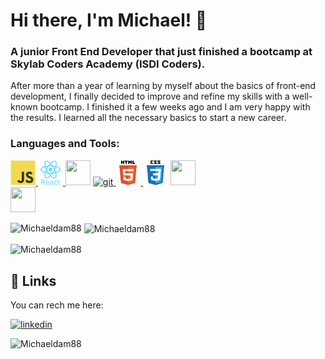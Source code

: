 # Hi there, I'm Michael! 👋


### A junior Front End Developer that just finished a bootcamp at Skylab Coders Academy (ISDI Coders).

After more than a year of learning by myself about the basics of front-end development, I finally decided to improve and refine my skills with a well-known bootcamp. I finished it a few weeks ago and I am very happy with the results. I learned all the necessary basics to start a new career.


<h3 align="left">Languages and Tools:</h3>
<p align="left"> 

<a href="https://developer.mozilla.org/en-US/docs/Web/JavaScript" target="_blank" rel="noreferrer"> <img src="https://raw.githubusercontent.com/devicons/devicon/master/icons/javascript/javascript-original.svg" alt="javascript" width="40" height="40"/>
</a>
<a href="https://reactjs.org/" target="_blank" rel="noreferrer"> <img src="https://raw.githubusercontent.com/devicons/devicon/master/icons/react/react-original-wordmark.svg" alt="react" width="40" height="40"/> <img src="https://cdn.jsdelivr.net/gh/devicons/devicon/icons/typescript/typescript-original.svg" width="40" height="40" /></a> <a href="https://git-scm.com/" target="_blank" rel="noreferrer"> <img src="https://www.vectorlogo.zone/logos/git-scm/git-scm-icon.svg" alt="git" width="40" height="40"/> </a> <a href="https://www.w3.org/html/" target="_blank" rel="noreferrer"> <img src="https://raw.githubusercontent.com/devicons/devicon/master/icons/html5/html5-original-wordmark.svg" alt="html5" width="40" height="40"/> </a><a href="https://www.w3schools.com/css/" target="_blank" rel="noreferrer"> <img src="https://raw.githubusercontent.com/devicons/devicon/master/icons/css3/css3-original-wordmark.svg" alt="css3" width="40" height="40"/></a> 
  <img src="https://cdn.jsdelivr.net/gh/devicons/devicon/icons/sass/sass-original.svg" width="40" height="40" />  
   <img src="https://cdn.freebiesupply.com/logos/large/2x/jest-logo-png-transparent.png" width="40" height="40" />   
</p>




<p><img align="left" src="https://github-readme-stats.vercel.app/api/top-langs?username=Michaeldam88&show_icons=true&locale=en&layout=compact" alt="Michaeldam88" /></p>

<p>&nbsp;<img align="center" src="https://github-readme-stats.vercel.app/api?username=Michaeldam88&show_icons=true&locale=en" alt="Michaeldam88" /></p>

<p><img align="center" src="https://github-readme-streak-stats.herokuapp.com/?user=Michaeldam88&" alt="Michaeldam88" /></p>

## 🔗 Links

You can rech me here:

[![linkedin](https://img.shields.io/badge/linkedin-0A66C2?style=for-the-badge&logo=linkedin&logoColor=white)](https://www.linkedin.com/in/damiani-michael/)


<p align="left"> <img src="https://komarev.com/ghpvc/?username=Michaeldam88&label=Profile%20views&color=0e75b6&style=flat" alt="Michaeldam88" /> </p>

